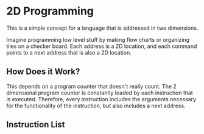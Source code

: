 # 2D Programming

This is a simple concept for a language that is addressed in two dimensions. 

Imagine programming low level stuff by making flow charts or organizing tiles on a checker board. Each address is a 2D 
location, and each command points to a next address that is also a 2D location.

## How Does it Work?

This depends on a program counter that doesn't really count. The 2 dimensional program counter is constantly loaded by each
instruction that is executed. Therefore, every instruction includes the arguments necessary for the functionality of the 
instruction, but also includes a next address.

## Instruction List
